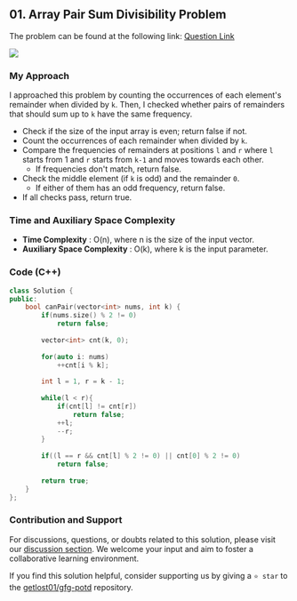 ## 01. Array Pair Sum Divisibility Problem
The problem can be found at the following link: [Question Link](https://www.geeksforgeeks.org/problems/array-pair-sum-divisibility-problem3257/1)

![](https://badgen.net/badge/Level/Medium/yellow)

### My Approach
I approached this problem by counting the occurrences of each element's remainder when divided by `k`. Then, I checked whether pairs of remainders that should sum up to `k` have the same frequency. 

- Check if the size of the input array is even; return false if not.
- Count the occurrences of each remainder when divided by `k`.
- Compare the frequencies of remainders at positions `l` and `r` where `l` starts from 1 and `r` starts from `k-1` and moves towards each other.
  - If frequencies don't match, return false.
- Check the middle element (if `k` is odd) and the remainder `0`.
  - If either of them has an odd frequency, return false.
- If all checks pass, return true.

### Time and Auxiliary Space Complexity

- **Time Complexity** : O(n), where n is the size of the input vector.
- **Auxiliary Space Complexity** : O(k), where k is the input parameter.

### Code (C++)
```cpp
class Solution {
public:
    bool canPair(vector<int> nums, int k) {
        if(nums.size() % 2 != 0)
            return false;
            
        vector<int> cnt(k, 0);
        
        for(auto i: nums)
            ++cnt[i % k];
        
        int l = 1, r = k - 1;
        
        while(l < r){
            if(cnt[l] != cnt[r])
                return false;
            ++l;
            --r;
        }
        
        if((l == r && cnt[l] % 2 != 0) || cnt[0] % 2 != 0)
            return false;
        
        return true;
    }
};
```

### Contribution and Support

For discussions, questions, or doubts related to this solution, please visit our [discussion section](https://github.com/getlost01/gfg-potd/discussions). We welcome your input and aim to foster a collaborative learning environment.

If you find this solution helpful, consider supporting us by giving a `⭐ star` to the [getlost01/gfg-potd](https://github.com/getlost01/gfg-potd) repository.